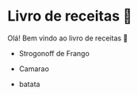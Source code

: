 # Livro de receitas :hamburger:

Olá! Bem vindo ao livro de receitas :chicken:

- Strogonoff de Frango

- Camarao
- batata 